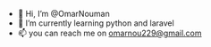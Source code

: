 - 👋 Hi, I’m @OmarNouman
- 🌱 I’m currently learning python and laravel
- 📫 you can reach me on omarnou229@gmail.com

<!---
OmarNouman/OmarNouman is a ✨ special ✨ repository because its `README.md` (this file) appears on your GitHub profile.
You can click the Preview link to take a look at your changes.
--->
